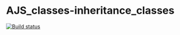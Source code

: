 # AJS_classes-inheritance_classes
 
[![Build status](https://ci.appveyor.com/api/projects/status/wp6ske18qbrs5o93?svg=true)](https://ci.appveyor.com/project/KateGaw/ajs-classes-inheritance-classes)
